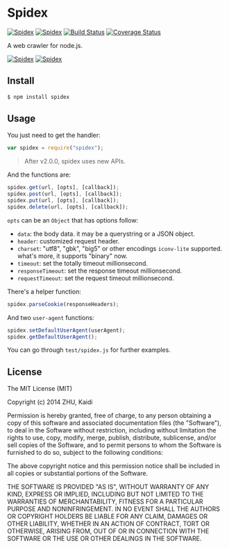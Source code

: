 Spidex
======

[![Spidex](http://img.shields.io/npm/v/spidex.svg)](https://www.npmjs.org/package/spidex) [![Spidex](http://img.shields.io/npm/dm/spidex.svg)](https://www.npmjs.org/package/spidex) [![Build Status](https://travis-ci.org/XadillaX/spidex.svg?branch=v2)](https://travis-ci.org/XadillaX/spidex) [![Coverage Status](https://img.shields.io/coveralls/XadillaX/spidex/v2.svg)](https://coveralls.io/r/XadillaX/spidex?branch=v2)

A web crawler for node.js.

[![Spidex](https://nodei.co/npm/spidex.png?downloads=true&downloadRank=true)](https://www.npmjs.org/package/spidex) [![Spidex](https://nodei.co/npm-dl/spidex.png?months=6&height=3)](https://nodei.co/npm-dl/spidex.png?months=6&height=3)

Install
-------

```sh
$ npm install spidex
```

Usage
-----

You just need to get the handler:

```javascript
var spidex = require("spidex");
```

> After v2.0.0, spidex uses new APIs.

And the functions are:

```javascript
spidex.get(url, [opts], [callback]);
spidex.post(url, [opts], [callback]);
spidex.put(url, [opts], [callback]);
spidex.delete(url, [opts], [callback]);
```

`opts` can be an `Object` that has options follow:

+ `data`: the body data. it may be a querystring or a JSON object.
+ `header`: customized request header.
+ `charset`: "utf8", "gbk", "big5" or other encodings `iconv-lite` supported. what's more, it supports "binary" now.
+ `timeout`: set the totally timeout millionsecond.
+ `responseTimeout`: set the response timeout millionsecond.
+ `requestTimeout`: set the request timeout millionsecond.

There's a helper function:

```javascript
spidex.parseCookie(responseHeaders);
```

And two `user-agent` functions:

```javascript
spidex.setDefaultUserAgent(userAgent);
spidex.getDefaultUserAgent();
```

You can go through `test/spidex.js` for further examples.

License
-------

The MIT License (MIT)

Copyright (c) 2014 ZHU, Kaidi

Permission is hereby granted, free of charge, to any person obtaining a copy of
this software and associated documentation files (the "Software"), to deal in
the Software without restriction, including without limitation the rights to
use, copy, modify, merge, publish, distribute, sublicense, and/or sell copies of
the Software, and to permit persons to whom the Software is furnished to do so,
subject to the following conditions:

The above copyright notice and this permission notice shall be included in all
copies or substantial portions of the Software.

THE SOFTWARE IS PROVIDED "AS IS", WITHOUT WARRANTY OF ANY KIND, EXPRESS OR
IMPLIED, INCLUDING BUT NOT LIMITED TO THE WARRANTIES OF MERCHANTABILITY, FITNESS
FOR A PARTICULAR PURPOSE AND NONINFRINGEMENT. IN NO EVENT SHALL THE AUTHORS OR
COPYRIGHT HOLDERS BE LIABLE FOR ANY CLAIM, DAMAGES OR OTHER LIABILITY, WHETHER
IN AN ACTION OF CONTRACT, TORT OR OTHERWISE, ARISING FROM, OUT OF OR IN
CONNECTION WITH THE SOFTWARE OR THE USE OR OTHER DEALINGS IN THE SOFTWARE.
